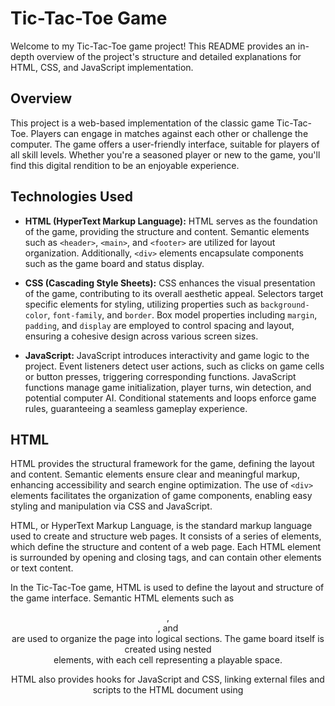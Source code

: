 # Tic-Tac-Toe Game

Welcome to my Tic-Tac-Toe game project! This README provides an in-depth overview of the project's structure and detailed explanations for HTML, CSS, and JavaScript implementation.

## Overview

This project is a web-based implementation of the classic game Tic-Tac-Toe. Players can engage in matches against each other or challenge the computer. The game offers a user-friendly interface, suitable for players of all skill levels. Whether you're a seasoned player or new to the game, you'll find this digital rendition to be an enjoyable experience.

## Technologies Used

- **HTML (HyperText Markup Language):** HTML serves as the foundation of the game, providing the structure and content. Semantic elements such as `<header>`, `<main>`, and `<footer>` are utilized for layout organization. Additionally, `<div>` elements encapsulate components such as the game board and status display.

- **CSS (Cascading Style Sheets):** CSS enhances the visual presentation of the game, contributing to its overall aesthetic appeal. Selectors target specific elements for styling, utilizing properties such as `background-color`, `font-family`, and `border`. Box model properties including `margin`, `padding`, and `display` are employed to control spacing and layout, ensuring a cohesive design across various screen sizes.

- **JavaScript:** JavaScript introduces interactivity and game logic to the project. Event listeners detect user actions, such as clicks on game cells or button presses, triggering corresponding functions. JavaScript functions manage game initialization, player turns, win detection, and potential computer AI. Conditional statements and loops enforce game rules, guaranteeing a seamless gameplay experience.

## HTML

HTML provides the structural framework for the game, defining the layout and content. Semantic elements ensure clear and meaningful markup, enhancing accessibility and search engine optimization. The use of `<div>` elements facilitates the organization of game components, enabling easy styling and manipulation via CSS and JavaScript.

HTML, or HyperText Markup Language, is the standard markup language used to create and structure web pages. It consists of a series of elements, which define the structure and content of a web page. Each HTML element is surrounded by opening and closing tags, and can contain other elements or text content.

In the Tic-Tac-Toe game, HTML is used to define the layout and structure of the game interface. Semantic HTML elements such as <header>, <main>, and <footer> are used to organize the page into logical sections. The game board itself is created using nested <div> elements, with each cell representing a playable space.

HTML also provides hooks for JavaScript and CSS, linking external files and scripts to the HTML document using <script> and <link> tags. This allows for separation of concerns, with each technology handling its own specific aspects of the game.

## CSS

CSS is responsible for the visual styling of the game, enhancing its aesthetic appeal and user experience. Selectors target specific HTML elements, allowing for precise customization. Properties such as `color`, `font-size`, and `background-image` are utilized to modify element appearance. CSS frameworks or preprocessors may also be employed to streamline development and ensure consistency across different browsers.

CSS, or Cascading Style Sheets, is a style sheet language used to describe the presentation of a document written in HTML. It controls the layout, colors, fonts, and other visual aspects of a web page, allowing designers to create visually appealing and user-friendly interfaces.

In the Tic-Tac-Toe game, CSS is used to define the visual appearance of the game elements. Selectors target specific HTML elements, applying styles such as colors, fonts, borders, and spacing to enhance the overall design. CSS rules can be organized into separate files and linked to the HTML document, providing a clean and modular approach to styling.

CSS also allows for responsive design, enabling the game interface to adapt and scale gracefully across different devices and screen sizes. Media queries can be used to apply different styles based on the device's characteristics, ensuring optimal user experience on both desktop and mobile platforms.

## JavaScript

JavaScript powers the game's interactivity and logic, enabling dynamic behavior and gameplay mechanics. Event listeners capture user input, such as mouse clicks or keyboard presses, initiating corresponding actions. JavaScript functions manage game state, handle player moves, and implement win conditions. Advanced features like animation effects or artificial intelligence may be implemented using JavaScript libraries or frameworks, further enhancing the gaming experience.

JavaScript is a high-level programming language commonly used to create interactive and dynamic web content. It enables developers to add functionality to web pages, respond to user actions, and manipulate the document object model (DOM) in real time.

In the Tic-Tac-Toe game, JavaScript is responsible for implementing the game's logic and interactivity. Event listeners are attached to HTML elements, such as game cells and buttons, to detect user input and trigger corresponding actions. JavaScript functions manage the game state, including player turns, win detection, and game over conditions.

Conditional statements and loops are used to implement game rules and logic, ensuring that players can only make valid moves and that the game progresses correctly. Arrays and data structures may be used to store game state information, such as the current board configuration and player moves.

JavaScript also enables dynamic updates to the game interface, allowing elements to be added, removed, or modified in response to user actions or game events. This creates a seamless and interactive user experience, enhancing player engagement and enjoyment.

Feel free to explore the code files for a deeper understanding of the implementation details! Contributions and feedback are always welcome.
